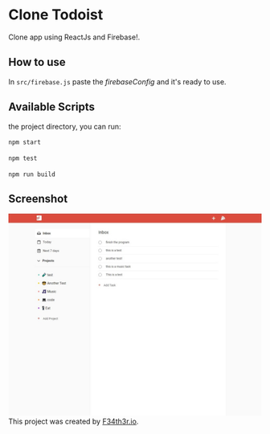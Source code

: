# Clone Todoist
Clone app using ReactJs and Firebase!.

## How to use
In `src/firebase.js` paste the *firebaseConfig* and it's ready to use.

## Available Scripts
the project directory, you can run:

```
npm start

npm test

npm run build
```

## Screenshot
![app](./public/images/appScreenshot.jpg)
This project was created by [F34th3r.io](https://F34th3r.io).